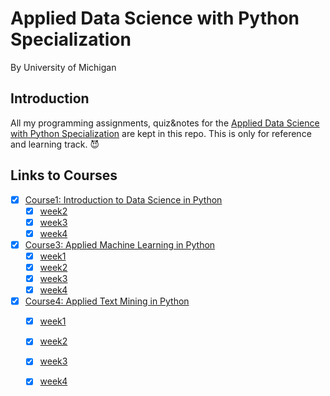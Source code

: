 # Applied Data Science with Python Specialization
By University of Michigan

## Introduction

All my programming assignments, quiz&notes for the [Applied Data Science with Python Specialization](https://www.coursera.org/specializations/data-science-python) are kept in this repo. This is only for reference and learning track. :smiling_imp:

## Links to Courses

- [x] [Course1: Introduction to Data Science in Python](https://github.com/zyunsg/Applied-Data-Science-with-Python-Specialization/tree/master/course1)
  - [x] [week2](https://github.com/zyunsg/Applied-Data-Science-with-Python-Specialization/tree/master/course1/week2)
  - [x] [week3](https://github.com/zyunsg/Applied-Data-Science-with-Python-Specialization/tree/master/course1/week3)
  - [x] [week4](https://github.com/zyunsg/Applied-Data-Science-with-Python-Specialization/tree/master/course1/week4)
- [x] [Course3: Applied Machine Learning in Python](https://github.com/zyunsg/Applied-Data-Science-with-Python-Specialization/tree/master/course3)
  - [x] [week1](https://github.com/zyunsg/Applied-Data-Science-with-Python-Specialization/tree/master/course3/week1)
  - [x] [week2](https://github.com/zyunsg/Applied-Data-Science-with-Python-Specialization/tree/master/course3/week2)
  - [x] [week3](https://github.com/zyunsg/Applied-Data-Science-with-Python-Specialization/tree/master/course3/week3)
  - [x] [week4](https://github.com/zyunsg/Applied-Data-Science-with-Python-Specialization/tree/master/course3/week4)
- [x] [Course4: Applied Text Mining in Python](https://github.com/zyunsg/Applied-Data-Science-with-Python-Specialization/tree/master/course4)
  - [x] [week1](https://github.com/zyunsg/Applied-Data-Science-with-Python-Specialization/tree/master/course4/week1)
  - [x] [week2](https://github.com/zyunsg/Applied-Data-Science-with-Python-Specialization/tree/master/course4/week2)
  - [x] [week3](https://github.com/zyunsg/Applied-Data-Science-with-Python-Specialization/tree/master/course4/week3)
  - [x] [week4](https://github.com/zyunsg/Applied-Data-Science-with-Python-Specialization/tree/master/course4/week4)

  


